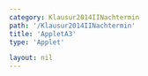 ```yaml
---
category: Klausur2014IINachtermin
path: '/Klausur2014IINachtermin'
title: 'AppletA3'
type: 'Applet'

layout: nil
---
```

<script type="text/javascript" src="https://cdnjs.cloudflare.com/ajax/libs/jsxgraph/0.99.7/jsxgraphcore.js"></script>
<link type="text/css" href="https://cdnjs.cloudflare.com/ajax/libs/jsxgraph/0.99.6/jsxgraph.css"><link rel="stylesheet" type="text/css" href="//cdnjs.cloudflare.com/ajax/libs/jsxgraph/0.99.7/jsxgraph.css" />
<div id="f8f646e1-c1a8-47ad-8cf0-2add1626e088" class="jxgbox" style="width:500px; height:500px">
<script type="text/javascript">
(function(){
 //board
var board = JXG.JSXGraph.initBoard('f8f646e1-c1a8-47ad-8cf0-2add1626e088', {
                boundingbox: [-2, 40000, 12, -5000],
                axis: true
                
            });  
           
var f = x => 36000 * (Math.pow(0.91, x));

var  Gf = board.create('functiongraph', [f, 0, 20], {withLabel:true, name:'f', label:{fontsize:15}});

var glider = board.create('glider', [3, f(3), Gf], {color: 'orange', label:{fontsize:18}});

var coords = board.create('text', [1, 17500, function(){
	return 'A(' + JXG.toFixed(glider.X(), 2) + ', ' + JXG.toFixed(glider.Y(), 0) + ')';
}], {fontsize: 18});

var temp = function()
{
return JXG.toFixed(((36000- JXG.toFixed(glider.Y(), 0))/36000) * 100, 0);
};

var loss = board.create('text', [1, 15000, function(){
return 'Wertverlust: '+ temp() + '%';
}], {fontsize: 18});

board.create('text', [-1.5, 37500, '2014 NT II/III A3'], {fontsize: 18});

var x_l = board.create('line', [glider, function(){return [glider.X(), 0];}], {color:'gray'});
var y_l = board.create('line', [glider, function(){return [0, glider.Y()];}], {color:'gray'});

})();
  
  </script>
  </div>

